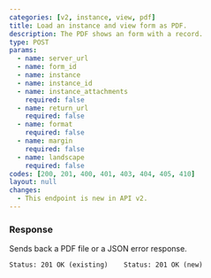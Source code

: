 ```yaml
---
categories: [v2, instance, view, pdf]
title: Load an instance and view form as PDF.
description: The PDF shows an form with a record.
type: POST
params: 
  - name: server_url 
  - name: form_id
  - name: instance
  - name: instance_id
  - name: instance_attachments
    required: false
  - name: return_url
    required: false
  - name: format
    required: false
  - name: margin
    required: false
  - name: landscape
    required: false
codes: [200, 201, 400, 401, 403, 404, 405, 410]
layout: null
changes: 
  - This endpoint is new in API v2.
---
```


### Response

Sends back a PDF file or a JSON error response.

```Status: 201 OK (existing)    Status: 201 OK (new)```
